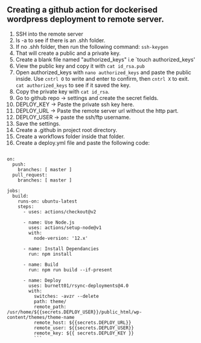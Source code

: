 ## Creating a github action for dockerised wordpress deployment to remote server. 

1. SSH into the remote server
2. ls -a to see if there is an .shh folder. 
3. If no .shh folder, then run the following command: `ssh-keygen`
4. That will create a public and a private key. 
5. Create a blank file named "authorized_keys" i.e `touch authorized_keys'
6. View the public key and copy it with `cat id_rsa.pub`
7. Open authorized_keys with `nano authorized_keys` and paste the public inside. Use `cntrl O` to write and enter to confirm, then `cntrl X` to exit. `cat authorized_keys` to see if it saved the key. 
8. Copy the private key with `cat id_rsa`.
9. Go to github repo -> settings and create the secret fields. 
10. DEPLOY_KEY -> Paste the private ssh key here. 
11. DEPLOY_URL -> Paste the remote server url without the http part. 
12. DEPLOY_USER -> paste the ssh/ftp username. 
13. Save the settings. 
16. Create a .github in project root directory. 
17. Create a workflows folder inside that folder. 
18. Create a deploy.yml file and paste the following code:
```name: Deploy

on:
  push:
    branches: [ master ]
  pull_request:
    branches: [ master ]

jobs:
  build:
    runs-on: ubuntu-latest
    steps:
      - uses: actions/checkout@v2

      - name: Use Node.js
        uses: actions/setup-node@v1
        with:
          node-version: '12.x'

      - name: Install Dependancies
        run: npm install

      - name: Build
        run: npm run build --if-present

      - name: Deploy
        uses: burnett01/rsync-deployments@4.0
        with:
          switches: -avzr --delete
          path: theme/
          remote_path: /usr/home/${{secrets.DEPLOY_USER}}/public_html/wp-content/themes/theme-name
          remote_host: ${{secrets.DEPLOY_URL}}
          remote_user: ${{secrets.DEPLOY_USER}}
          remote_key: ${{ secrets.DEPLOY_KEY }}
          ```

